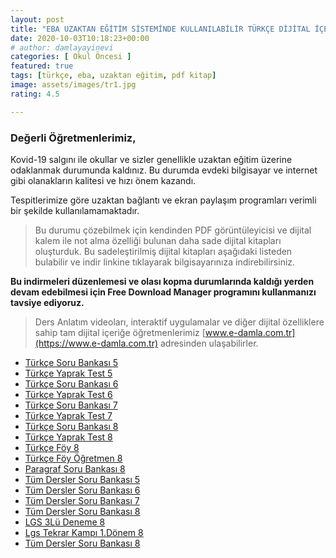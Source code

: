 ```yaml
---
layout: post
title: "EBA UZAKTAN EĞİTİM SİSTEMİNDE KULLANILABİLİR TÜRKÇE DİJİTAL İÇERİKLERİ"
date: 2020-10-03T10:18:23+00:00
# author: damlayayinevi
categories: [ Okul Öncesi ]
featured: true
tags: [türkçe, eba, uzaktan eğitim, pdf kitap]
image: assets/images/tr1.jpg
rating: 4.5

---
```



### **Değerli Öğretmenlerimiz,**

Kovid-19 salgını ile okullar ve sizler genellikle uzaktan eğitim üzerine odaklanmak durumunda kaldınız. Bu durumda evdeki bilgisayar ve internet gibi olanakların kalitesi ve hızı önem kazandı.

Tespitlerimize göre uzaktan bağlantı ve ekran paylaşım programları verimli bir şekilde kullanılamamaktadır.

>Bu durumu çözebilmek için kendinden PDF görüntüleyicisi ve dijital kalem ile not alma özelliği bulunan daha sade dijital kitapları oluşturduk. Bu sadeleştirilmiş dijital kitapları aşağıdaki listeden bulabilir ve indir linkine tıklayarak bilgisayarınıza indirebilirsiniz.

**Bu indirmeleri düzenlemesi ve olası kopma durumlarında kaldığı yerden devam edebilmesi için Free Download Manager programını kullanmanızı tavsiye ediyoruz.**

>Ders Anlatım videoları, interaktif uygulamalar ve diğer dijital özelliklere sahip tam dijital içeriğe öğretmenlerimiz [www.e-damla.com.tr](https://www.e-damla.com.tr) adresinden ulaşabilirler.



- [Türkçe Soru Bankası 5](https://cdn.e-damla.com.tr/PUBLIC/flippdfs/5-tur-sorubankasi.exe)
- [Türkçe Yaprak Test 5](https://cdn.e-damla.com.tr/PUBLIC/flippdfs/5-tur-yapraktest.exe)
- [Türkçe Soru Bankası 6](https://cdn.e-damla.com.tr/PUBLIC/flippdfs/6-tur-sorubankasi.exe)
- [Türkçe Yaprak Test 6](https://cdn.e-damla.com.tr/PUBLIC/flippdfs/6-tur-yapraktest.exe)
- [Türkçe Soru Bankası 7](https://cdn.e-damla.com.tr/PUBLIC/flippdfs/7-tur-sorubankasi.exe)
- [Türkçe Yaprak Test 7](https://cdn.e-damla.com.tr/PUBLIC/flippdfs/7-tur-yapraktest.exe)
- [Türkçe Soru Bankası 8](https://cdn.e-damla.com.tr/PUBLIC/flippdfs/8-tur-sorubankasi..exe)
- [Türkçe Yaprak Test 8](https://cdn.e-damla.com.tr/PUBLIC/flippdfs/8-tur-yapraktest.exe)
- [Türkçe Föy 8](https://cdn.e-damla.com.tr/PUBLIC/flippdfs/8-tur-foy.exe) 
- [Türkçe Föy Öğretmen 8](https://cdn.e-damla.com.tr/PUBLIC/flippdfs/8-tur-foyogretmen.exe)
- [Paragraf Soru Bankası 8](https://cdn.e-damla.com.tr/PUBLIC/flippdfs/8-paragraf.exe) 
- [Tüm Dersler Soru Bankası 5](https://cdn.e-damla.com.tr/PUBLIC/flippdfs/5-td-sorubankasi.exe)
- [Tüm Dersler Soru Bankası 6](https://cdn.e-damla.com.tr/PUBLIC/flippdfs/6-td-sorubankasi.exe)
- [Tüm Dersler Soru Bankası 7](https://cdn.e-damla.com.tr/PUBLIC/flippdfs/7-td-sorubankasi.exe)
- [Tüm Dersler Soru Bankası 8](https://cdn.e-damla.com.tr/PUBLIC/flippdfs/8-td-sorubankasi.exe)
- [LGS 3Lü Deneme 8](https://cdn.e-damla.com.tr/PUBLIC/flippdfs/8-lgs3ludeneme.exe)
- [Lgs Tekrar Kampı 1.Dönem 8](https://cdn.e-damla.com.tr/PUBLIC/flippdfs/8-lgstekrarkampi1donem.exe)
- [Tüm Dersler Soru Bankası 8](https://cdn.e-damla.com.tr/PUBLIC/flippdfs/8-td-sorubankasi.exe)